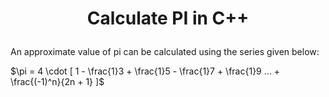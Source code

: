# <p align="center"> Calculate PI in C++ </p>

An approximate value of pi can be calculated using the series given below:

$\pi = 4 \cdot [ 1 - \frac{1}3 + \frac{1}5 - \frac{1}7 + \frac{1}9 … + \frac{(-1)^n}{2n + 1} ]$
